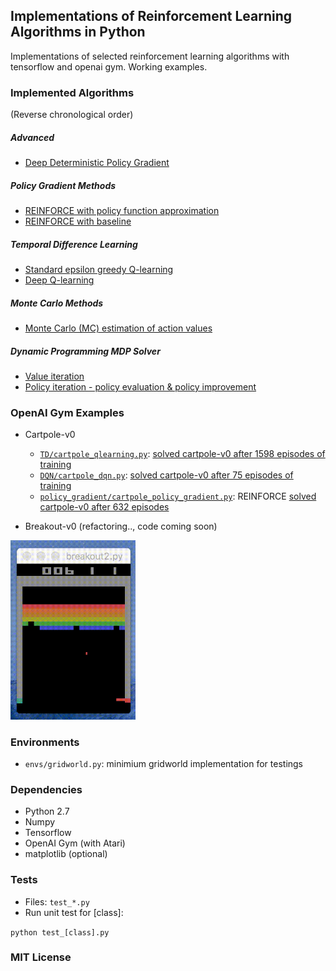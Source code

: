 ## Implementations of Reinforcement Learning Algorithms in Python

Implementations of selected reinforcement learning algorithms with tensorflow and openai gym. Working examples.

<!-- | Implemented Algorthms   |      Working Examples
|-----------------|:--------------|
| *Policy Gradient Methods* |   |
| [REINFORCE with policy function approximation](policy_gradient/) |    [`policy_gradient/cartpole_policy_gradient.py`](policy_gradient/)   |
| [REINFORCE with baseline](policy_gradient/) | [`policy_gradient/cartpole_reinforce_baseline.py`](policy_gradient/) |
| *TD Learning* |   |
| [Standard epsilon greedy Q-learning](TD/qlearning.py) | [`TD/cartpole_qlearning.py`](TD/cartpole_qlearning.py) |
| [Deep Q-learning](DQN/) | [`DQN/cartpole_dqn.py`](DQN/) |
| *Monte Carlo Methods* |   |
| [Monte Carlo (MC) estimation of action values](monte_carlo/monte_carlo.py) | [`monte_carlo/test_monte_carlo.py`](monte_carlo/test_monte_carlo.py) |
| *Dynamic Programming MDP Solver* |   |
| [Value iteration](DP/value_iteration.py) | [`DP/test_value_iteration.py`](DP/test_value_iteration.py) |
| [Policy iteration - policy evaluation & policy improvement](DP/policy_iteration.py) | [`DP/test_value_iteration.py`](DP/test_value_iteration.py) | -->

### Implemented Algorithms

(Reverse chronological order)

##### Advanced 

- [Deep Deterministic Policy Gradient](ddpg/)

##### Policy Gradient Methods

- [REINFORCE with policy function approximation](policy_gradient/)
- [REINFORCE with baseline](policy_gradient/reinforce_w_baseline.py)

##### Temporal Difference Learning

- [Standard epsilon greedy Q-learning](TD/qlearning.py)
- [Deep Q-learning](DQN/)

##### Monte Carlo Methods

- [Monte Carlo (MC) estimation of action values](monte_carlo/monte_carlo.py)

##### Dynamic Programming MDP Solver

- [Value iteration](DP/value_iteration.py)
- [Policy iteration - policy evaluation & policy improvement](DP/policy_iteration.py)

### OpenAI Gym Examples

- Cartpole-v0
    - [`TD/cartpole_qlearning.py`](TD/cartpole_qlearning.py): [solved cartpole-v0 after 1598 episodes of training](https://gym.openai.com/evaluations/eval_qXAq3TZxS6WBnMci1xJ4XQ#reproducibility)
    - [`DQN/cartpole_dqn.py`](DQN/): [solved cartpole-v0 after 75 episodes of training](https://gym.openai.com/evaluations/eval_ry9ynv6ZQQm14FJdT7dvQ)
    - [`policy_gradient/cartpole_policy_gradient.py`](policy_gradient/): REINFORCE [solved cartpole-v0 after 632 episodes](https://gym.openai.com/evaluations/eval_0qE4YdUoQMi60hslLEGg)

- Breakout-v0 (refactoring.., code coming soon)

<img src="imgs/breakout10.gif" alt="breakout" width="200">

### Environments

- `envs/gridworld.py`: minimium gridworld implementation for testings

### Dependencies

- Python 2.7
- Numpy
- Tensorflow
- OpenAI Gym (with Atari)
- matplotlib (optional)

### Tests

- Files: `test_*.py`
- Run unit test for [class]:

`python test_[class].py`
<!-- 
- Test coverage (requires `coverage` and `nose`):

`nosetests --with-coverage --cover-package=.`
 -->
### MIT License

